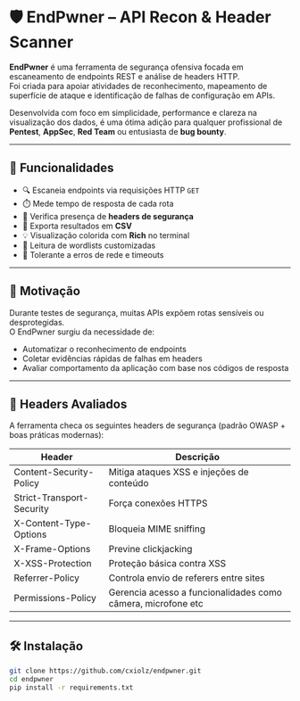 # 🛡️ EndPwner – API Recon & Header Scanner

**EndPwner** é uma ferramenta de segurança ofensiva focada em escaneamento de endpoints REST e análise de headers HTTP.  
Foi criada para apoiar atividades de reconhecimento, mapeamento de superfície de ataque e identificação de falhas de configuração em APIs.

Desenvolvida com foco em simplicidade, performance e clareza na visualização dos dados, é uma ótima adição para qualquer profissional de **Pentest**, **AppSec**, **Red Team** ou entusiasta de **bug bounty**.

---

## 📌 Funcionalidades

- 🔍 Escaneia endpoints via requisições HTTP `GET`
- ⏱️ Mede tempo de resposta de cada rota
- 🔐 Verifica presença de **headers de segurança**
- 📄 Exporta resultados em **CSV**
- 💡 Visualização colorida com **Rich** no terminal
- 🧩 Leitura de wordlists customizadas
- 🛑 Tolerante a erros de rede e timeouts

---

## 🧠 Motivação

Durante testes de segurança, muitas APIs expõem rotas sensíveis ou desprotegidas.  
O EndPwner surgiu da necessidade de:

- Automatizar o reconhecimento de endpoints
- Coletar evidências rápidas de falhas em headers
- Avaliar comportamento da aplicação com base nos códigos de resposta

---

## 🔐 Headers Avaliados

A ferramenta checa os seguintes headers de segurança (padrão OWASP + boas práticas modernas):

| Header                     | Descrição |
|---------------------------|-----------|
| Content-Security-Policy   | Mitiga ataques XSS e injeções de conteúdo |
| Strict-Transport-Security | Força conexões HTTPS |
| X-Content-Type-Options    | Bloqueia MIME sniffing |
| X-Frame-Options           | Previne clickjacking |
| X-XSS-Protection          | Proteção básica contra XSS |
| Referrer-Policy           | Controla envio de referers entre sites |
| Permissions-Policy        | Gerencia acesso a funcionalidades como câmera, microfone etc |

---

## 🛠️ Instalação

```bash
git clone https://github.com/cxiolz/endpwner.git
cd endpwner
pip install -r requirements.txt
